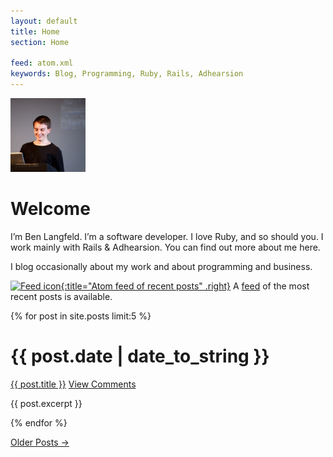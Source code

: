 ```yaml
---
layout: default
title: Home
section: Home

feed: atom.xml
keywords: Blog, Programming, Ruby, Rails, Adhearsion
---
```


<img class='inset right' src='/images/ben_langfeld.jpg' title='Ben Langfeld' alt='Photo of Ben Langfeld presenting at EuRuKo 2011' width='120px' />

Welcome
=======

I’m Ben Langfeld. I’m a software developer. I love Ruby, and so should you. I work mainly with Rails & Adhearsion. You can find out more about me here.

I blog occasionally about my work and about programming and business.

[![Feed icon](/files/css/feed-icon-14x14.png){:title="Atom feed of recent posts" .right}][feed]
A [feed][] of the most recent posts is available.

[feed]: /atom.xml

{% for post in site.posts limit:5 %}
<div class="section list">
  <h1>{{ post.date | date_to_string }}</h1>
  <p class="line">
  <a class="title" href="{{ post.url }}">{{ post.title }}</a>
  <a class="comments" href="{{ post.url }}#disqus_thread">View Comments</a>
  </p>
  <p class="excerpt">{{ post.excerpt }}</p>
</div>
{% endfor %}

<p><a href="past.html">Older Posts &rarr;</a></p>

<script type="text/javascript">
//<![CDATA[
(function() {
    var links = document.getElementsByTagName('a');
    var query = '?';
    for(var i = 0; i < links.length; i++) {
      if(links[i].href.indexOf('#disqus_thread') >= 0) {
        query += 'url' + i + '=' + encodeURIComponent(links[i].href) + '&';
      }
    }
    document.write('<script charset="utf-8" type="text/javascript" src="http://disqus.com/forums/structure-and-process/get_num_replies.js' + query + '"></' + 'script>');
  })();
//]]>
</script>